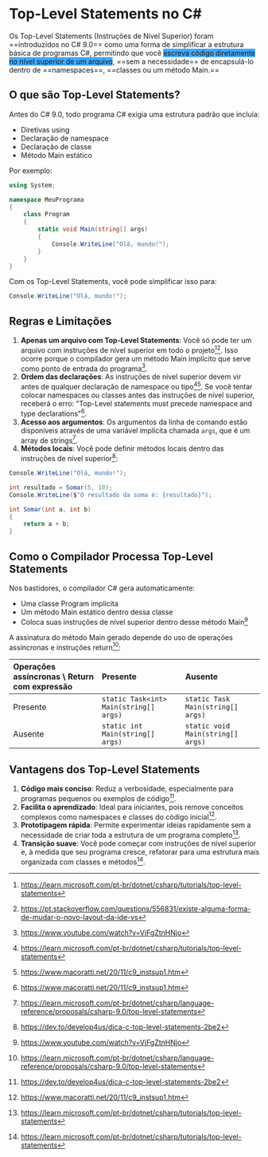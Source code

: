 # Top-Level Statements no C\#

Os Top-Level Statements (Instruções de Nível Superior) foram ==introduzidos no C\# 9.0== como uma forma de simplificar a estrutura básica de programas C\#, permitindo que você <span style="background:#40a9ff">escreva código diretamente no nível superior de um arquivo</span>, ==sem a necessidade== de encapsulá-lo dentro de ==namespaces==, ==classes ou um método Main.==

## O que são Top-Level Statements?

Antes do C\# 9.0, todo programa C\# exigia uma estrutura padrão que incluía:

- Diretivas using
- Declaração de namespace
- Declaração de classe
- Método Main estático

Por exemplo:

```csharp
using System;

namespace MeuPrograma
{
    class Program
    {
        static void Main(string[] args)
        {
            Console.WriteLine("Olá, mundo!");
        }
    }
}
```

Com os Top-Level Statements, você pode simplificar isso para:

```csharp
Console.WriteLine("Olá, mundo!");
```


## Regras e Limitações

1. **Apenas um arquivo com Top-Level Statements**: Você só pode ter um arquivo com instruções de nível superior em todo o projeto[^1][^5]. Isso ocorre porque o compilador gera um método Main implícito que serve como ponto de entrada do programa[^6].
2. **Ordem das declarações**: As instruções de nível superior devem vir antes de qualquer declaração de namespace ou tipo[^1][^4]. Se você tentar colocar namespaces ou classes antes das instruções de nível superior, receberá o erro: "Top-Level statements must precede namespace and type declarations"[^4].
3. **Acesso aos argumentos**: Os argumentos da linha de comando estão disponíveis através de uma variável implícita chamada `args`, que é um array de strings[^8].
4. **Métodos locais**: Você pode definir métodos locais dentro das instruções de nível superior[^2]:
```csharp
Console.WriteLine("Olá, mundo!");

int resultado = Somar(5, 10);
Console.WriteLine($"O resultado da soma é: {resultado}");

int Somar(int a, int b)
{
    return a + b;
}
```


## Como o Compilador Processa Top-Level Statements

Nos bastidores, o compilador C\# gera automaticamente:

- Uma classe Program implícita
- Um método Main estático dentro dessa classe
- Coloca suas instruções de nível superior dentro desse método Main[^6]

A assinatura do método Main gerado depende do uso de operações assíncronas e instruções return[^8]:

| Operações assíncronas \ Return com expressão | Presente | Ausente |
| :-- | :-- | :-- |
| Presente | `static Task<int> Main(string[] args)` | `static Task Main(string[] args)` |
| Ausente | `static int Main(string[] args)` | `static void Main(string[] args)` |

## Vantagens dos Top-Level Statements

1. **Código mais conciso**: Reduz a verbosidade, especialmente para programas pequenos ou exemplos de código[^2].
2. **Facilita o aprendizado**: Ideal para iniciantes, pois remove conceitos complexos como namespaces e classes do código inicial[^4].
3. **Prototipagem rápida**: Permite experimentar ideias rapidamente sem a necessidade de criar toda a estrutura de um programa completo[^1].
4. **Transição suave**: Você pode começar com instruções de nível superior e, à medida que seu programa cresce, refatorar para uma estrutura mais organizada com classes e métodos[^1].



[^1]: https://learn.microsoft.com/pt-br/dotnet/csharp/tutorials/top-level-statements

[^2]: https://dev.to/develop4us/dica-c-top-level-statements-2be2

[^3]: https://www.youtube.com/watch?v=tzV3HzXytZM

[^4]: https://www.macoratti.net/20/11/c9_instsup1.htm

[^5]: https://pt.stackoverflow.com/questions/556831/existe-alguma-forma-de-mudar-o-novo-layout-da-ide-vs

[^6]: https://www.youtube.com/watch?v=VjFgZtnHNjo

[^7]: https://www.macoratti.net/20/10/vda151020.htm

[^8]: https://learn.microsoft.com/pt-br/dotnet/csharp/language-reference/proposals/csharp-9.0/top-level-statements

[^9]: https://www.youtube.com/watch?v=tpf4LVOYELQ

[^10]: https://www.dio.me/articles/revolucao-no-c-da-verbosidade-a-elegancia


